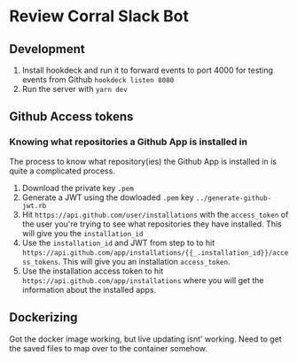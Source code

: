 # Review Corral Slack Bot

## Development
1. Install hookdeck and run it to forward events to port 4000 for testing events from Github `hookdeck listen 8080`
2. Run the server with `yarn dev`

## Github Access tokens

### Knowing what repositories a Github App is installed in
The process to know what repository(ies) the Github App is installed in is quite
a complicated process.

1. Download the private key `.pem`
2. Generate a JWT using the dowloaded `.pem` key `../generate-github-jwt.rb`
3. Hit `https://api.github.com/user/installations` with the `access_token` of the user
you're trying to see what repositories they have installed. This will give you the
`installation_id`
4. Use the `installation_id` and JWT from step to to hit
 `https://api.github.com/app/installations/{{_.installation_id}}/access_tokens`. This
 will give you an installation `access_token`.
5. Use the installation access token to hit `https://api.github.com/app/installations`
where you will get the information about the installed apps.


## Dockerizing
Got the docker image working, but live updating isnt' working. Need to get the saved files
to map over to the container somehow. 

